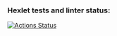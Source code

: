 ### Hexlet tests and linter status:
[![Actions Status](https://github.com/esonegin/java-project-lvl3/workflows/hexlet-check/badge.svg)](https://github.com/esonegin/java-project-lvl3/actions)